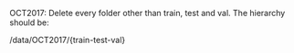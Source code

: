 OCT2017: Delete every folder other than train, test and val. The hierarchy should be:

/data/OCT2017/{train-test-val}
